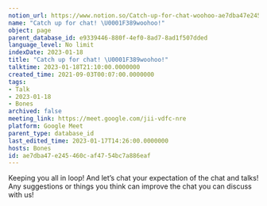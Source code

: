```yaml
---
notion_url: https://www.notion.so/Catch-up-for-chat-woohoo-ae7dba47e245460caf4754bc7a886eaf
name: "Catch up for chat! \U0001F389woohoo!"
object: page
parent_database_id: e9339446-880f-4ef0-8ad7-8ad1f507dded
language_level: No limit
indexDate: 2023-01-18
title: "Catch up for chat! \U0001F389woohoo!"
talktime: 2023-01-18T21:10:00.0000000
created_time: 2021-09-03T00:07:00.0000000
tags:
- Talk
- 2023-01-18
- Bones
archived: false
meeting_link: https://meet.google.com/jii-vdfc-nre
platform: Google Meet
parent_type: database_id
last_edited_time: 2023-01-17T14:26:00.0000000
hosts: Bones
id: ae7dba47-e245-460c-af47-54bc7a886eaf
---
```


Keeping you all in loop! And let’s chat your expectation of the chat and talks!
Any suggestions or things you think can improve the chat you can discuss with us!





